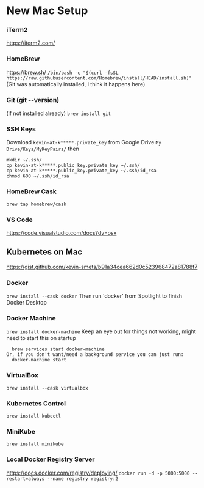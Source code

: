 # New Mac Setup

### iTerm2
https://iterm2.com/

### HomeBrew
https://brew.sh/
`/bin/bash -c "$(curl -fsSL https://raw.githubusercontent.com/Homebrew/install/HEAD/install.sh)"`
(Git was automatically installed, I think it happens here)

### Git (git --version)
(if not installed already)
`brew install git`

### SSH Keys 
Download `kevin-at-k*****.private_key` from Google Drive `My Drive/Keys/MyKeyPairs/` then

```
mkdir ~/.ssh/
cp kevin-at-k*****.public_key.private_key ~/.ssh/
cp kevin-at-k*****.public_key.private_key ~/.ssh/id_rsa
chmod 600 ~/.ssh/id_rsa
```

### HomeBrew Cask
`brew tap homebrew/cask`

### VS Code
https://code.visualstudio.com/docs?dv=osx

## Kubernetes on Mac

https://gist.github.com/kevin-smets/b91a34cea662d0c523968472a81788f7

### Docker
`brew install --cask docker`
Then run 'docker' from Spotlight to finish Docker Desktop

### Docker Machine
`brew install docker-machine`
Keep an eye out for things not working, might need to start this on startup
```To have launchd start docker-machine now and restart at login:
  brew services start docker-machine
Or, if you don't want/need a background service you can just run:
  docker-machine start
  ```

### VirtualBox
`brew install --cask virtualbox`

### Kubernetes Control
`brew install kubectl`

### MiniKube
`brew install minikube`

### Local Docker Registry Server
https://docs.docker.com/registry/deploying/
`docker run -d -p 5000:5000 --restart=always --name registry registry:2`
